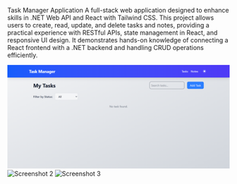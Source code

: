 Task Manager Application
A full-stack web application designed to enhance skills in .NET Web API and React with Tailwind CSS. This project allows users to create, read, update, and delete tasks and notes, providing a practical experience with RESTful APIs, state management in React, and responsive UI design. It demonstrates hands-on knowledge of connecting a React frontend with a .NET backend and handling CRUD operations efficiently.

<img src="public/Task-Manager-09-28-2025_09_40_AM.png" alt="Screenshot 1" />
<img src="/Task-Manager-09-28-2025_09_50_AM.png" alt="Screenshot 2" />
<img src="/Task-Manager-09-28-2025_10_00_AM.png" alt="Screenshot 3" />
